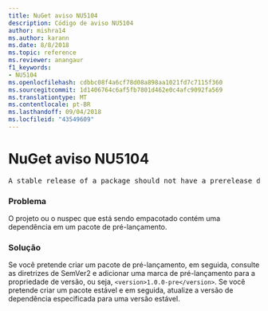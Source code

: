 ```yaml
---
title: NuGet aviso NU5104
description: Código de aviso NU5104
author: mishra14
ms.author: karann
ms.date: 8/8/2018
ms.topic: reference
ms.reviewer: anangaur
f1_keywords:
- NU5104
ms.openlocfilehash: cdbbc08f4a6cf78d08a898aa1021fd7c7115f360
ms.sourcegitcommit: 1d1406764c6af5fb7801d462e0c4afc9092fa569
ms.translationtype: MT
ms.contentlocale: pt-BR
ms.lasthandoff: 09/04/2018
ms.locfileid: "43549609"
---
```

# <a name="nuget-warning-nu5104"></a>NuGet aviso NU5104
<pre>A stable release of a package should not have a prerelease dependency. Either modify the version spec of dependency "NuGet.Versioning [4.7.0-preview4.5065, )" or update the version field in the nuspec.</pre>

### <a name="issue"></a>Problema

O projeto ou o nuspec que está sendo empacotado contém uma dependência em um pacote de pré-lançamento.


### <a name="solution"></a>Solução

Se você pretende criar um pacote de pré-lançamento, em seguida, consulte as diretrizes de SemVer2 e adicionar uma marca de pré-lançamento para a propriedade de versão, ou seja, `<version>1.0.0-pre</version>`. Se você pretende criar um pacote estável e em seguida, atualize a versão de dependência especificada para uma versão estável.

